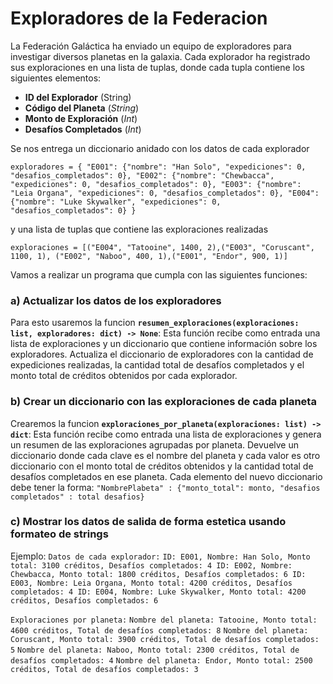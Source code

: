 # Exploradores de la Federacion
La Federación Galáctica ha enviado un equipo de exploradores para investigar diversos planetas en la galaxia. Cada explorador ha registrado sus exploraciones en una lista de tuplas, donde cada tupla contiene los siguientes elementos:

-  **ID del Explorador**  (String)
-  **Código del Planeta** (*String*)
-  **Monto de Exploración** (*Int*)
-  **Desafíos Completados** (*Int*)

Se nos entrega un diccionario anidado con los datos de cada explorador

`exploradores = {
"E001": {"nombre": "Han Solo", "expediciones": 0, "desafios_completados": 0},
"E002": {"nombre": "Chewbacca", "expediciones": 0, "desafios_completados": 0},
"E003": {"nombre": "Leia Organa", "expediciones": 0, "desafios_completados": 0},
"E004": {"nombre": "Luke Skywalker", "expediciones": 0, "desafios_completados": 0}
}`

y una lista de tuplas que contiene las exploraciones realizadas

`exploraciones = [("E004", "Tatooine", 1400, 2),("E003", "Coruscant", 1100, 1),
("E002", "Naboo", 400, 1),("E001", "Endor", 900, 1)]`

Vamos a realizar un programa que cumpla con las siguientes funciones:

### a) Actualizar los datos de los exploradores

Para esto usaremos la funcion **`resumen_exploraciones(exploraciones: list, exploradores: dict) -> None`**: Esta función recibe como entrada una lista de exploraciones y un diccionario que contiene información sobre los exploradores. Actualiza el diccionario de exploradores con la cantidad de expediciones realizadas, la cantidad total de desafíos completados y el monto total de créditos obtenidos por cada explorador.

### b) Crear un diccionario con las exploraciones de cada planeta
Crearemos la funcion **`exploraciones_por_planeta(exploraciones: list) -> dict`**: Esta función recibe como entrada una lista de exploraciones y genera un resumen de las exploraciones agrupadas por planeta. Devuelve un diccionario donde cada clave es el nombre del planeta y cada valor es otro diccionario con el monto total de créditos obtenidos y la cantidad total de desafíos completados en ese planeta.
Cada elemento del nuevo diccionario debe tener la forma:
`"NombrePlabeta" : {"monto_total": monto, "desafios completados" : total desafios}`

### c) Mostrar los datos de salida de forma estetica usando formateo de strings

Ejemplo:
`Datos de cada explorador:`
`ID: E001, Nombre: Han Solo, Monto total: 3100 créditos, Desafíos completados: 4
ID: E002, Nombre: Chewbacca, Monto total: 1800 créditos, Desafíos completados: 6
ID: E003, Nombre: Leia Organa, Monto total: 4200 créditos, Desafíos completados: 4
ID: E004, Nombre: Luke Skywalker, Monto total: 4200 créditos, Desafíos completados: 6`

`Exploraciones por planeta:`
`Nombre del planeta: Tatooine, Monto total: 4600 créditos, Total de desafíos completados: 8`
`Nombre del planeta: Coruscant, Monto total: 3900 créditos, Total de desafíos completados: 5`
`Nombre del planeta: Naboo, Monto total: 2300 créditos, Total de desafíos completados: 4`
`Nombre del planeta: Endor, Monto total: 2500 créditos, Total de desafíos completados: 3`
